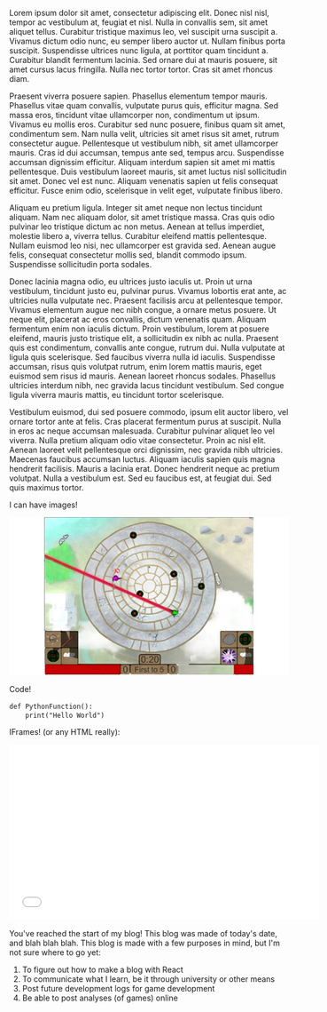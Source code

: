 Lorem ipsum dolor sit amet, consectetur adipiscing elit. Donec nisl nisl, tempor ac vestibulum at, feugiat et nisl. Nulla in convallis sem, sit amet aliquet tellus. Curabitur tristique maximus leo, vel suscipit urna suscipit a. Vivamus dictum odio nunc, eu semper libero auctor ut. Nullam finibus porta suscipit. Suspendisse ultrices nunc ligula, at porttitor quam tincidunt a. Curabitur blandit fermentum lacinia. Sed ornare dui at mauris posuere, sit amet cursus lacus fringilla. Nulla nec tortor tortor. Cras sit amet rhoncus diam.

Praesent viverra posuere sapien. Phasellus elementum tempor mauris. Phasellus vitae quam convallis, vulputate purus quis, efficitur magna. Sed massa eros, tincidunt vitae ullamcorper non, condimentum ut ipsum. Vivamus eu mollis eros. Curabitur sed nunc posuere, finibus quam sit amet, condimentum sem. Nam nulla velit, ultricies sit amet risus sit amet, rutrum consectetur augue. Pellentesque ut vestibulum nibh, sit amet ullamcorper mauris. Cras id dui accumsan, tempus ante sed, tempus arcu. Suspendisse accumsan dignissim efficitur. Aliquam interdum sapien sit amet mi mattis pellentesque. Duis vestibulum laoreet mauris, sit amet luctus nisl sollicitudin sit amet. Donec vel est nunc. Aliquam venenatis sapien ut felis consequat efficitur. Fusce enim odio, scelerisque in velit eget, vulputate finibus libero.

Aliquam eu pretium ligula. Integer sit amet neque non lectus tincidunt aliquam. Nam nec aliquam dolor, sit amet tristique massa. Cras quis odio pulvinar leo tristique dictum ac non metus. Aenean at tellus imperdiet, molestie libero a, viverra tellus. Curabitur eleifend mattis pellentesque. Nullam euismod leo nisi, nec ullamcorper est gravida sed. Aenean augue felis, consequat consectetur mollis sed, blandit commodo ipsum. Suspendisse sollicitudin porta sodales.

Donec lacinia magna odio, eu ultrices justo iaculis ut. Proin ut urna vestibulum, tincidunt justo eu, pulvinar purus. Vivamus lobortis erat ante, ac ultricies nulla vulputate nec. Praesent facilisis arcu at pellentesque tempor. Vivamus elementum augue nec nibh congue, a ornare metus posuere. Ut neque elit, placerat ac eros convallis, dictum venenatis quam. Aliquam fermentum enim non iaculis dictum. Proin vestibulum, lorem at posuere eleifend, mauris justo tristique elit, a sollicitudin ex nibh ac nulla. Praesent quis est condimentum, convallis ante congue, rutrum dui. Nulla vulputate at ligula quis scelerisque. Sed faucibus viverra nulla id iaculis. Suspendisse accumsan, risus quis volutpat rutrum, enim lorem mattis mauris, eget euismod sem risus id mauris. Aenean laoreet rhoncus sodales. Phasellus ultricies interdum nibh, nec gravida lacus tincidunt vestibulum. Sed congue ligula viverra mauris mattis, eu tincidunt tortor scelerisque.

Vestibulum euismod, dui sed posuere commodo, ipsum elit auctor libero, vel ornare tortor ante at felis. Cras placerat fermentum purus at suscipit. Nulla in eros ac neque accumsan malesuada. Curabitur pulvinar aliquet leo vel viverra. Nulla pretium aliquam odio vitae consectetur. Proin ac nisl elit. Aenean laoreet velit pellentesque orci dignissim, nec gravida nibh ultricies. Maecenas faucibus accumsan luctus. Aliquam iaculis sapien quis magna hendrerit facilisis. Mauris a lacinia erat. Donec hendrerit neque ac pretium volutpat. Nulla a vestibulum est. Sed eu faucibus est, at feugiat dui. Sed quis maximus tortor.

I can have images!

![image](/blog/first-post/wizardsmackdown-game.jpg)

Code!
    
    def PythonFunction():
        print("Hello World")

IFrames! (or any HTML really):

<iframe width='560' height='315' src='//www.youtube.com/embed/PBXS0f7GqA0?rel=0' frameborder='0' allowfullscreen></iframe>


You've reached the start of my blog! This blog was made of today's date,
and blah blah blah.
This blog is made with a few purposes in mind,
but I'm not sure where to go yet:

1. To figure out how to make a blog with React
2. To communicate what I learn, be it through university or other means
3. Post future development logs for game development
4. Be able to post analyses (of games) online
